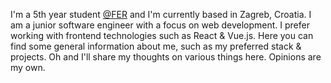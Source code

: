 ---
---

I'm a 5th year student [@FER](https://www.fer.unizg.hr/en) and I'm currently
based in Zagreb, Croatia. I am a junior software engineer with a focus on web development. I prefer working with frontend technologies such as React & Vue.js. Here you can find some general information about me, such as my preferred stack & projects. Oh and I'll share my thoughts on various things here. Opinions are my own.
